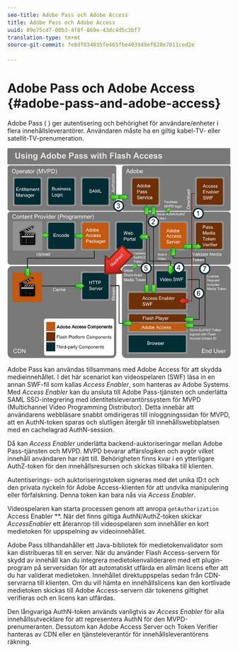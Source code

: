 ```yaml
---
seo-title: Adobe Pass och Adobe Access
title: Adobe Pass och Adobe Access
uuid: 09e75cd7-00b3-4f0f-869e-43dc4d5c3bf7
translation-type: tm+mt
source-git-commit: 7e8df034035fe465fbe403949ef828e7811ced2e

---
```



# Adobe Pass och Adobe Access {#adobe-pass-and-adobe-access}

Adobe Pass ( [](https://www.adobe.com/products/adobepass/)) ger autentisering och behörighet för användare/enheter i flera innehållsleverantörer. Användaren måste ha en giltig kabel-TV- eller satellit-TV-prenumeration.

<!--<a id="fig_cln_bc2_44"></a>-->

![](assets/AdobePass_web.png)

Adobe Pass kan användas tillsammans med Adobe Access för att skydda medieinnehållet. I det här scenariot kan videospelaren (SWF) läsa in en annan SWF-fil som kallas *Access Enabler*, som hanteras av Adobe Systems. Med *Access Enabler* kan du ansluta till Adobe Pass-tjänsten och underlätta SAML SSO-integrering med identitetsleverantörssystem för MVPD (Multichannel Video Programming Distributor). Detta innebär att användarens webbläsare snabbt omdirigeras till inloggningssidan för MVPD, att en AuthN-token sparas och slutligen återgår till innehållswebbplatsen med en cachelagrad AuthN-session.

Då kan *Access Enabler* underlätta backend-auktoriseringar mellan Adobe Pass-tjänsten och MVPD. MVPD bevarar affärslogiken och avgör vilket innehåll användaren har rätt till. Behörigheten finns kvar i en ytterligare AuthZ-token för den innehållsresursen och skickas tillbaka till klienten.

Autentiserings- och auktoriseringstoken signeras med det unika ID:t och den privata nyckeln för Adobe Access-klienten för att undvika manipulering eller förfalskning. Denna token kan bara nås via *Access Enabler*.

Videospelaren kan starta processen genom att anropa `getAuthorization` Access Enabler **. När det finns giltiga AuthN/AuthZ-token skickar *AccessEnabler* ett återanrop till videospelaren som innehåller en kort medietoken för uppspelning av videoinnehållet.

Adobe Pass tillhandahåller ett Java-bibliotek för medietokenvalidator som kan distribueras till en server. När du använder Flash Access-servern för skydd av innehåll kan du integrera medietokenvalideraren med ett plugin-program på serversidan för att automatiskt utfärda en allmän licens efter att du har validerat medietoken. Innehållet direktuppspelas sedan från CDN-servrarna till klienten. Om du vill hämta en innehållslicens kan den kortlivade medietoken skickas till Adobe Access-servern där tokenens giltighet verifieras och en licens kan utfärdas.

Den långvariga AuthN-token används vanligtvis av *Access Enabler* för alla innehållsutvecklare för att representera AuthN för den MVPD-prenumeranten. Dessutom kan Adobe Access Server och Token Verifier hanteras av CDN eller en tjänsteleverantör för innehållsleverantörens räkning.
